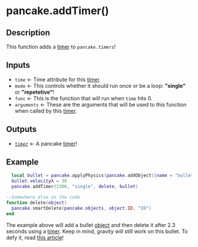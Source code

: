 # pancake.addTimer()

## Description

This function adds a [timer](/documentation/topics/timer) to `pancake.timers`!

## Inputs

- `time` <- Time attribute for this [timer](/documentation/topics/timer).
- `mode` <- This controls whether it should run once or be a loop: **"single"** or **"repetetive"**!
- `func` <- This is the function that will run when `time` hits 0.
- `arguments` <- These are the arguments that will be used to this function when called by this [timer](/documentation/topics/timer).

## Outputs

- [`timer`](/documentation/topics/timer) <- A pancake [timer](/documentation/topics/timer)!

## Example

```lua
  local bullet = pancake.applyPhysics(pancake.addObject({name = "bullet", x = 10, y = 10, width = 3, height = 1, image = "bullet", mass = 1}))
  bullet.velocityX = 30
  pancake.addTimer(2300, "single", delete, bullet)

--Somewhere else in the code
function delete(object)
  pancake.smartDelete(pancake.objects, object.ID, "ID")
end
```

The example above will add a bullet [object](/documentation/topics/objects) and then delete it after 2.3 seconds using a [timer](/documentation/topics/timer). Keep in mind, gravity will still work on this bullet. To defy it, read [this article](/documentation/topics/forces)!
